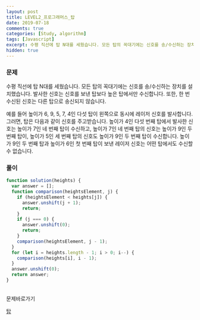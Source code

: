 ```yaml
---
layout: post
title: LEVEL2_프로그래머스_탑
date: 2019-07-18
comments: true
categories: [Study, algorithm]
tags: [Javascript]
excerpt: 수평 직선에 탑 N대를 세웠습니다. 모든 탑의 꼭대기에는 신호를 송/수신하는 장치를 설치했습니다. 발사한 신호는 신호를 보낸 탑보다 높은 탑에서만 수신합니다. 또한, 한 번 수신된 신호는 다른 탑으로 송신되지 않습니다.
hidden: true
---
```


### 문제

수평 직선에 탑 N대를 세웠습니다. 모든 탑의 꼭대기에는 신호를 송/수신하는 장치를 설치했습니다. 발사한 신호는 신호를 보낸 탑보다 높은 탑에서만 수신합니다. 또한, 한 번 수신된 신호는 다른 탑으로 송신되지 않습니다.

예를 들어 높이가 6, 9, 5, 7, 4인 다섯 탑이 왼쪽으로 동시에 레이저 신호를 발사합니다. 그러면, 탑은 다음과 같이 신호를 주고받습니다. 높이가 4인 다섯 번째 탑에서 발사한 신호는 높이가 7인 네 번째 탑이 수신하고, 높이가 7인 네 번째 탑의 신호는 높이가 9인 두 번째 탑이, 높이가 5인 세 번째 탑의 신호도 높이가 9인 두 번째 탑이 수신합니다. 높이가 9인 두 번째 탑과 높이가 6인 첫 번째 탑이 보낸 레이저 신호는 어떤 탑에서도 수신할 수 없습니다.

### 풀이

```javascript
function solution(heights) {
  var answer = [];
  function comparison(heightsElement, j) {
    if (heightsElement < heights[j]) {
      answer.unshift(j + 1);
      return;
    }
    if (j === 0) {
      answer.unshift(0);
      return;
    }
    comparison(heightsElement, j - 1);
  }
  for (let i = heights.length - 1; i > 0; i--) {
    comparison(heights[i], i - 1);
  }
  answer.unshift(0);
  return answer;
}
```

<br>
<span class="reference">문제바로가기</span>

[탑](https://programmers.co.kr/learn/courses/30/lessons/42588)
